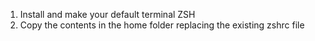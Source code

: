1. Install and make your default terminal ZSH
2. Copy the contents in the home folder replacing the existing zshrc file

